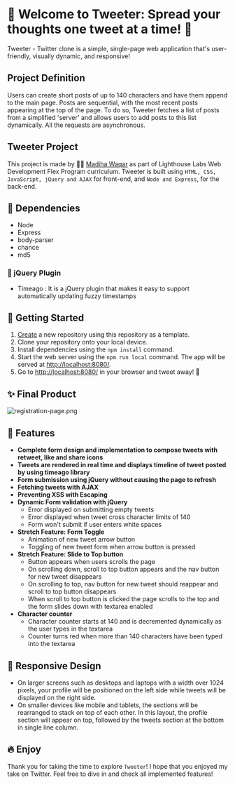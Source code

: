 # :speech_balloon: Welcome to Tweeter: Spread your thoughts one tweet at a time! :loudspeaker:

Tweeter - Twitter clone is a simple, single-page web application that's user-friendly, visually dynamic, and responsive!

## Project Definition
Users can create short posts of up to 140 characters and have them append to the main page. Posts are sequential, with the most recent posts appearing at the top of the page. To do so, Tweeter fetches a list of posts from a simplified 'server' and allows users to add posts to this list dynamically. All the requests are asynchronous.

## Tweeter Project
This project is made by :raising_hand_woman: [Madiha Waqar](https://www.linkedin.com/in/madiha-waqar-a8253827) as part of Lighthouse Labs Web Development Flex Program curriculum. Tweeter is built using `HTML, CSS, JavaScript, jQuery and AJAX` for front-end, and `Node and Express`, for the back-end.

## :traffic_light: Dependencies
- Node
- Express
- body-parser
- chance
- md5

### :electric_plug: jQuery Plugin
- Timeago : It is a jQuery plugin that makes it easy to support automatically updating fuzzy timestamps

## :triangular_flag_on_post: Getting Started

1. [Create](https://docs.github.com/en/repositories/creating-and-managing-repositories/creating-a-repository-from-a-template) a new repository using this repository as a template.
2. Clone your repository onto your local device.
3. Install dependencies using the `npm install` command.
3. Start the web server using the `npm run local` command. The app will be served at <http://localhost:8080/>.
4. Go to <http://localhost:8080/> in your browser and tweet away! :hatching_chick:

## :sparkles: Final Product

![registration-page.png](./docs/registration-page.png)

## :dart: Features
- **Complete form design and implementation to compose tweets with retweet, like and share icons**
- **Tweets are rendered in real time and displays timeline of tweet posted by using timeago library**
- **Form submission using jQuery without causing the page to refresh**
- **Fetching tweets with AJAX**
- **Preventing XSS with Escaping**
- **Dynamic Form validation with jQuery**
   - Error displayed on submitting empty tweets
   - Error displayed when tweet cross character limits of 140
   - Form won't submit if user enters white spaces
- **Stretch Feature: Form Toggle**
  - Animation of new tweet arrow button
  - Toggling of new tweet form when arrow button is pressed
- **Stretch Feature: Slide to Top button**
  - Button appears when users scrolls the page
  - On scrolling down, scroll to top button appears and the nav button for new tweet disappears
  - On scrolling to top, nav button for new tweet should reappear and scroll to top button disappears
  - When scroll to top button is clicked the page scrolls to the top and the form slides down with textarea enabled
 - **Character counter**
   - Character counter starts at 140 and is decremented dynamically
as the user types in the textarea
   - Counter turns red when more than 140 characters have been
typed into the textarea

## :dart: Responsive Design
- On larger screens such as desktops and laptops with a width over 1024 pixels, your profile will be positioned on the left side while tweets will be displayed on the right side.
- On smaller devices like mobile and tablets, the sections will be rearranged to stack on top of each other. In this layout, the profile section will appear on top, followed by the tweets section at the bottom in single line column.

## :fire: Enjoy
Thank you for taking the time to explore `Tweeter`! I hope that you enjoyed my take on Twitter. Feel free to dive in and check all implemented features!